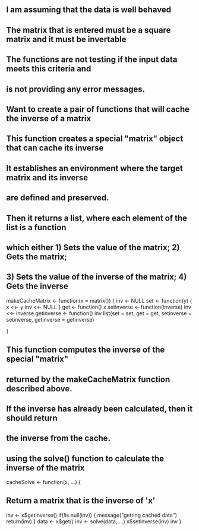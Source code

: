 
## I am assuming that the data is well behaved
## The matrix that is entered must be a square matrix and it must be invertable
## The functions are not testing if the input data meets this criteria and
## is not providing any error messages.


## Want to create a pair of functions that will cache the inverse of a matrix


## This function creates a special "matrix" object that can cache its inverse
## It establishes an environment where the target matrix and its inverse
## are defined and preserved.
## Then it returns a list, where each element of the list is a function
## which either 1) Sets the value of the matrix; 2) Gets the matrix; 
## 3) Sets the value of the inverse of the matrix; 4) Gets the inverse

makeCacheMatrix <- function(x = matrix()) {
inv <- NULL
set <- function(y) {
x <<- y
inv <<- NULL
}
get <- function() x
setinverse <- function(inverse) inv <<- inverse
getinverse <- function() inv
list(set = set, get = get,
setinverse = setinverse,
getinverse = getinverse)

}


## This function computes the inverse of the special "matrix"
## returned by the makeCacheMatrix function described above.
## If the inverse has already been calculated, then it should return
## the inverse from the cache.
## using the solve() function to calculate the inverse of the matrix

cacheSolve <- function(x, ...) {
## Return a matrix that is the inverse of 'x'
inv <- x$getinverse()
if(!is.null(inv)) {
message("getting cached data")
return(inv)
}
data <- x$get()
inv <- solve(data, ...)
x$setinverse(inv)
inv
}
